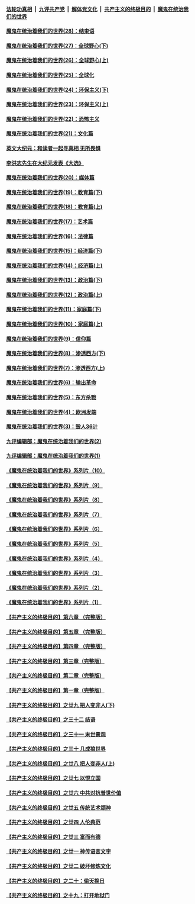 

####  [法轮功真相](../../../../basic/blob/master/README.md?t=02152331) &nbsp;|&nbsp; [九评共产党](../../../../9ping.md/blob/master/README.md?t=02152331) &nbsp;|&nbsp; [解体党文化](../../../../jtdwh.md/blob/master/README.md?t=02152331)  &nbsp;|&nbsp; [共产主义的终极目的](../../../../gczydzjmd.md/blob/master/README.md?t=02152331) &nbsp;|&nbsp; [魔鬼在统治我们的世界](../../../../mgztzwmdsj.md/blob/master/README.md?t=02152331) 

#### [魔鬼在统治着我们的世界(28)：结束语](../pages/nsc422/n10936246.md?t=02152331) 

#### [魔鬼在统治着我们的世界(27)：全球野心(下)](../pages/nsc422/n10928319.md?t=02152331) 

#### [魔鬼在统治着我们的世界(26)：全球野心(上)](../pages/nsc422/n10900318.md?t=02152331) 

#### [魔鬼在统治着我们的世界(25)：全球化](../pages/nsc422/n10788205.md?t=02152331) 

#### [魔鬼在统治着我们的世界(24)：环保主义(下)](../pages/nsc422/n10695307.md?t=02152331) 

#### [魔鬼在统治着我们的世界(23)：环保主义(上)](../pages/nsc422/n10688613.md?t=02152331) 

#### [魔鬼在统治着我们的世界(22)：恐怖主义](../pages/nsc422/n10614727.md?t=02152331) 

#### [魔鬼在统治着我们的世界(21)：文化篇](../pages/nsc422/n10597706.md?t=02152331) 

#### [英文大纪元：和读者一起寻真相 无所畏惧](../pages/nsc422/n12542027.md?t=02152331) 

#### [李洪志先生在大纪元发表《大选》](../pages/nsc422/n12534746.md?t=02152331) 

#### [魔鬼在统治着我们的世界(20)：媒体篇](../pages/nsc422/n10586579.md?t=02152331) 

#### [魔鬼在统治着我们的世界(19)：教育篇(下)](../pages/nsc422/n10564808.md?t=02152331) 

#### [魔鬼在统治着我们的世界(18)：教育篇(上)](../pages/nsc422/n10526970.md?t=02152331) 

#### [魔鬼在统治着我们的世界(17)：艺术篇](../pages/nsc422/n10499093.md?t=02152331) 

#### [魔鬼在统治着我们的世界(16)：法律篇](../pages/nsc422/n10485969.md?t=02152331) 

#### [魔鬼在统治着我们的世界(15)：经济篇(下)](../pages/nsc422/n10469975.md?t=02152331) 

#### [魔鬼在统治着我们的世界(14)：经济篇(上)](../pages/nsc422/n10457370.md?t=02152331) 

#### [魔鬼在统治着我们的世界(13)：政治篇(下)](../pages/nsc422/n10448270.md?t=02152331) 

#### [魔鬼在统治着我们的世界(12)：政治篇(上)](../pages/nsc422/n10444576.md?t=02152331) 

#### [魔鬼在统治着我们的世界(11)：家庭篇(下)](../pages/nsc422/n10440961.md?t=02152331) 

#### [魔鬼在统治着我们的世界(10)：家庭篇(上)](../pages/nsc422/n10435448.md?t=02152331) 

#### [魔鬼在统治着我们的世界(9)：信仰篇](../pages/nsc422/n10432159.md?t=02152331) 

#### [魔鬼在统治着我们的世界(8)：渗透西方(下)](../pages/nsc422/n10429603.md?t=02152331) 

#### [魔鬼在统治着我们的世界(7)：渗透西方(上)](../pages/nsc422/n10426013.md?t=02152331) 

#### [魔鬼在统治着我们的世界(6)：输出革命](../pages/nsc422/n10421536.md?t=02152331) 

#### [魔鬼在统治着我们的世界(5)：东方杀戮](../pages/nsc422/n10417707.md?t=02152331) 

#### [魔鬼在统治着我们的世界(4)：欧洲发端](../pages/nsc422/n10414890.md?t=02152331) 

#### [魔鬼在统治着我们的世界(3)：毁人36计](../pages/nsc422/n10411583.md?t=02152331) 

#### [九评编辑部：魔鬼在统治着我们的世界(2)](../pages/nsc422/n10410036.md?t=02152331) 

#### [九评编辑部：魔鬼在统治着我们的世界(1)](../pages/nsc422/n10406825.md?t=02152331) 

#### [《魔鬼在统治着我们的世界》系列片（10）](../pages/nsc422/n12292670.md?t=02152331) 

#### [《魔鬼在统治着我们的世界》系列片（9）](../pages/nsc422/n12290859.md?t=02152331) 

#### [《魔鬼在统治着我们的世界》系列片（8）](../pages/nsc422/n12287445.md?t=02152331) 

#### [《魔鬼在统治着我们的世界》系列片（7）](../pages/nsc422/n12283425.md?t=02152331) 

#### [《魔鬼在统治着我们的世界》系列片（6）](../pages/nsc422/n12282314.md?t=02152331) 

#### [《魔鬼在统治着我们的世界》系列片（5）](../pages/nsc422/n12281419.md?t=02152331) 

#### [《魔鬼在统治着我们的世界》系列片（4）](../pages/nsc422/n12274024.md?t=02152331) 

#### [《魔鬼在统治着我们的世界》系列片（3）](../pages/nsc422/n12271322.md?t=02152331) 

#### [《魔鬼在统治着我们的世界》系列片（2）](../pages/nsc422/n12269049.md?t=02152331) 

#### [《魔鬼在统治着我们的世界》系列片（1）](../pages/nsc422/n12267575.md?t=02152331) 

#### [【共产主义的终极目的】第六章 （完整版）](../pages/nsc422/n11428913.md?t=02152331) 

#### [【共产主义的终极目的】第五章 （完整版）](../pages/nsc422/n11428912.md?t=02152331) 

#### [【共产主义的终极目的】第四章 （完整版）](../pages/nsc422/n11428907.md?t=02152331) 

#### [【共产主义的终极目的】第三章（完整版）](../pages/nsc422/n11428848.md?t=02152331) 

#### [【共产主义的终极目的】第二章（完整版）](../pages/nsc422/n11428831.md?t=02152331) 

#### [【共产主义的终极目的】第一章（完整版）](../pages/nsc422/n11417651.md?t=02152331) 

#### [【共产主义的终极目的】之廿九 把人变非人(下)](../pages/nsc422/n11344140.md?t=02152331) 

#### [【共产主义的终极目的】之三十二 结语](../pages/nsc422/n11360535.md?t=02152331) 

#### [【共产主义的终极目的】之三十一 末世景观](../pages/nsc422/n11351129.md?t=02152331) 

#### [【共产主义的终极目的】之三十 几成狼世界](../pages/nsc422/n11348280.md?t=02152331) 

#### [【共产主义的终极目的】之廿八 把人变非人(上)](../pages/nsc422/n11340492.md?t=02152331) 

#### [【共产主义的终极目的】之廿七 以恨立国](../pages/nsc422/n11336944.md?t=02152331) 

#### [【共产主义的终极目的】之廿六 中共对抗普世价值](../pages/nsc422/n11324785.md?t=02152331) 

#### [【共产主义的终极目的】之廿五 传统艺术颂神](../pages/nsc422/n11296396.md?t=02152331) 

#### [【共产主义的终极目的】之廿四 人伦典范](../pages/nsc422/n11296397.md?t=02152331) 

#### [【共产主义的终极目的】之廿三 富而有德](../pages/nsc422/n11283598.md?t=02152331) 

#### [【共产主义的终极目的】之廿一 神传语言文字](../pages/nsc422/n11263265.md?t=02152331) 

#### [【共产主义的终极目的】之廿二 破坏修炼文化](../pages/nsc422/n11245728.md?t=02152331) 

#### [【共产主义的终极目的】之二十：偷天换日](../pages/nsc422/n11238846.md?t=02152331) 

#### [【共产主义的终极目的】之十九：打开地狱门](../pages/nsc422/n11206376.md?t=02152331) 

